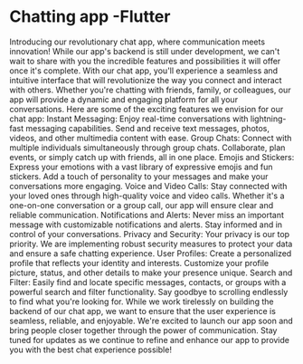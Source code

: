 # Chatting app -Flutter
  Introducing our revolutionary chat app, where communication meets innovation! While our app's backend is still under development, we can't wait to share with you the incredible features and possibilities it will offer once it's complete.  With our chat app, you'll experience a seamless and intuitive interface that will revolutionize the way you connect and interact with others. Whether you're chatting with friends, family, or colleagues, our app will provide a dynamic and engaging platform for all your conversations.  Here are some of the exciting features we envision for our chat app:  Instant Messaging: Enjoy real-time conversations with lightning-fast messaging capabilities. Send and receive text messages, photos, videos, and other multimedia content with ease.  Group Chats: Connect with multiple individuals simultaneously through group chats. Collaborate, plan events, or simply catch up with friends, all in one place.  Emojis and Stickers: Express your emotions with a vast library of expressive emojis and fun stickers. Add a touch of personality to your messages and make your conversations more engaging.  Voice and Video Calls: Stay connected with your loved ones through high-quality voice and video calls. Whether it's a one-on-one conversation or a group call, our app will ensure clear and reliable communication.  Notifications and Alerts: Never miss an important message with customizable notifications and alerts. Stay informed and in control of your conversations.  Privacy and Security: Your privacy is our top priority. We are implementing robust security measures to protect your data and ensure a safe chatting experience.  User Profiles: Create a personalized profile that reflects your identity and interests. Customize your profile picture, status, and other details to make your presence unique.  Search and Filter: Easily find and locate specific messages, contacts, or groups with a powerful search and filter functionality. Say goodbye to scrolling endlessly to find what you're looking for.  While we work tirelessly on building the backend of our chat app, we want to ensure that the user experience is seamless, reliable, and enjoyable. We're excited to launch our app soon and bring people closer together through the power of communication.  Stay tuned for updates as we continue to refine and enhance our app to provide you with the best chat experience possible!
